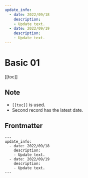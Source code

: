 ```yaml
---
update_info:
  - date: 2022/09/18
    description:
    - Update text.
  - date: 2022/09/19
    description:
    - Update text.
---
```

# Basic 01


[[toc]]


## Note

- `[[toc]]` is used.
- Second record has the latest date.


## Frontmatter

```
---
update_info:
  - date: 2022/09/18
    description:
    - Update text.
  - date: 2022/09/19
    description:
    - Update text.
---
```
